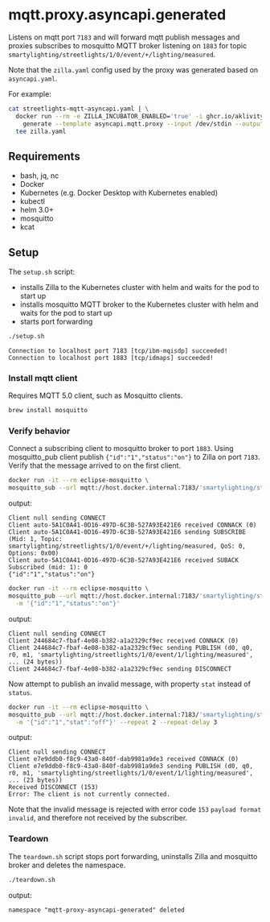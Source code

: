 # mqtt.proxy.asyncapi.generated

Listens on mqtt port `7183` and will forward mqtt publish messages and proxies subscribes to mosquitto MQTT broker listening on `1883` for topic `smartylighting/streetlights/1/0/event/+/lighting/measured`.

Note that the `zilla.yaml` config used by the proxy was generated based on `asyncapi.yaml`.

For example:

```bash
cat streetlights-mqtt-asyncapi.yaml | \
  docker run --rm -e ZILLA_INCUBATOR_ENABLED='true' -i ghcr.io/aklivity/zilla \
    generate --template asyncapi.mqtt.proxy --input /dev/stdin --output /dev/stdout | \
  tee zilla.yaml
```

## Requirements

- bash, jq, nc
- Docker
- Kubernetes (e.g. Docker Desktop with Kubernetes enabled)
- kubectl
- helm 3.0+
- mosquitto
- kcat

## Setup

The `setup.sh` script:

- installs Zilla to the Kubernetes cluster with helm and waits for the pod to start up
- installs mosquitto MQTT broker to the Kubernetes cluster with helm and waits for the pod to start up
- starts port forwarding

```bash
./setup.sh
```

```text
Connection to localhost port 7183 [tcp/ibm-mqisdp] succeeded!
Connection to localhost port 1883 [tcp/idmaps] succeeded!
```

### Install mqtt client

Requires MQTT 5.0 client, such as Mosquitto clients.

```bash
brew install mosquitto
```

### Verify behavior

Connect a subscribing client to mosquitto broker to port `1883`. Using mosquitto_pub client publish `{"id":"1","status":"on"}` to Zilla on port `7183`. Verify that the message arrived to on the first client.
```bash
docker run -it --rm eclipse-mosquitto \
mosquitto_sub --url mqtt://host.docker.internal:7183/'smartylighting/streetlights/1/0/event/+/lighting/measured'
```

output:

```
Client null sending CONNECT
Client auto-5A1C0A41-0D16-497D-6C3B-527A93E421E6 received CONNACK (0)
Client auto-5A1C0A41-0D16-497D-6C3B-527A93E421E6 sending SUBSCRIBE (Mid: 1, Topic: smartylighting/streetlights/1/0/event/+/lighting/measured, QoS: 0, Options: 0x00)
Client auto-5A1C0A41-0D16-497D-6C3B-527A93E421E6 received SUBACK
Subscribed (mid: 1): 0
{"id":"1","status":"on"}
```

```bash
docker run -it --rm eclipse-mosquitto \
mosquitto_pub --url mqtt://host.docker.internal:7183/'smartylighting/streetlights/1/0/event/1/lighting/measured' -d \
  -m '{"id":"1","status":"on"}'
```

output:

```
Client null sending CONNECT
Client 244684c7-fbaf-4e08-b382-a1a2329cf9ec received CONNACK (0)
Client 244684c7-fbaf-4e08-b382-a1a2329cf9ec sending PUBLISH (d0, q0, r0, m1, 'smartylighting/streetlights/1/0/event/1/lighting/measured', ... (24 bytes))
Client 244684c7-fbaf-4e08-b382-a1a2329cf9ec sending DISCONNECT
```

Now attempt to publish an invalid message, with property `stat` instead of `status`.

```bash
docker run -it --rm eclipse-mosquitto \
mosquitto_pub --url mqtt://host.docker.internal:7183/'smartylighting/streetlights/1/0/event/1/lighting/measured' -d \
  -m '{"id":"1","stat":"off"}' --repeat 2 --repeat-delay 3
```

output:

```
Client null sending CONNECT
Client e7e9ddb0-f8c9-43a0-840f-dab9981a9de3 received CONNACK (0)
Client e7e9ddb0-f8c9-43a0-840f-dab9981a9de3 sending PUBLISH (d0, q0, r0, m1, 'smartylighting/streetlights/1/0/event/1/lighting/measured', ... (23 bytes))
Received DISCONNECT (153)
Error: The client is not currently connected.
```

Note that the invalid message is rejected with error code `153` `payload format invalid`, and therefore not received by the subscriber.

### Teardown

The `teardown.sh` script stops port forwarding, uninstalls Zilla and mosquitto broker and deletes the namespace.

```bash
./teardown.sh

```

output:

```text
namespace "mqtt-proxy-asyncapi-generated" deleted
```
